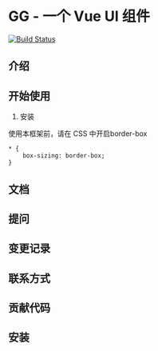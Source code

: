 # GG - 一个 Vue UI 组件

[![Build Status](https://travis-ci.org/guo-jing/GG.svg?branch=master)](https://travis-ci.org/guo-jing/GG)

## 介绍

## 开始使用

1. 安装

使用本框架前，请在 CSS 中开启border-box

```
* {
    box-sizing: border-box;
}
```

## 文档

## 提问

## 变更记录

## 联系方式

## 贡献代码

## 安装
